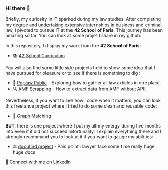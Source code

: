 ### Hi there 👋

Briefly, my curiosity in IT sparked during my law studies. After completing my degree and undertaking extensive internships in business and criminal law, I pivoted to pursue IT at the **42 School of Paris**. This journey has been amazing so far. You can look at some projet I share in my github.

In this repository, I display my work from the **42 School of Paris**: 
- 📚 [42 School Curriculum](https://github.com/mathieugruson/42_school_cursus)

You will also find some little side projects I did to show some idea that I have pursued for pleasure or to see if there is something to dig :
- 🌟 [Poplaw Public](https://github.com/mathieugruson/poplaw_public) - Exploring how to gather all law articles in one place.
- 🔍 [AMF Scrapping](https://github.com/mathieugruson/amf_scrapping) - How to extract data from AMF without API.

Nevertheless, if you want to see how i code when it matters, you can look this freelance project where I tried to do some clean and reusable code:
- 💼 [Graph Matching](https://github.com/mathieugruson/graph_matching)

**BUT**, there is one project where I put my all my energy during five months into even if it did not succeed infortunality. I explain everything there and I strongly recommand you to look at it if you want to gauge my abilities:
- ⚖️ [docufind project](https://github.com/mathieugruson/docufind_project) - Pain point : lawyer face some time really huge huge docs


🔗 [Connect with me on LinkedIn](www.linkedin.com/in/mathieu-gruson-85bb711aa)
